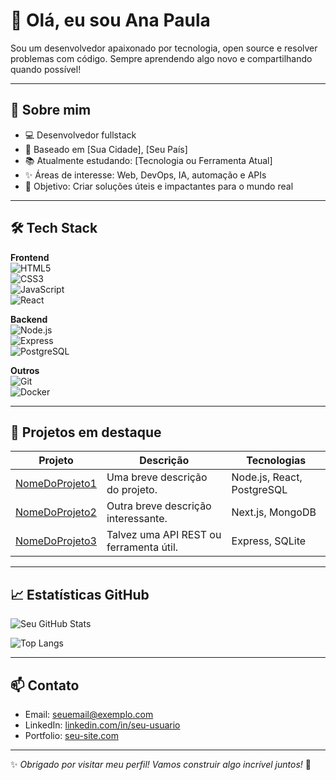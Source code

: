 # 👋 Olá, eu sou Ana Paula

Sou um desenvolvedor apaixonado por tecnologia, open source e resolver problemas com código. Sempre aprendendo algo novo e compartilhando quando possível!

---

## 🚀 Sobre mim

- 💻 Desenvolvedor fullstack
- 📍 Baseado em [Sua Cidade], [Seu País]
- 📚 Atualmente estudando: [Tecnologia ou Ferramenta Atual]
- ✨ Áreas de interesse: Web, DevOps, IA, automação e APIs
- 🎯 Objetivo: Criar soluções úteis e impactantes para o mundo real

---

## 🛠️ Tech Stack

**Frontend**  
![HTML5](https://img.shields.io/badge/-HTML5-E34F26?logo=html5&logoColor=white&style=flat)  
![CSS3](https://img.shields.io/badge/-CSS3-1572B6?logo=css3&logoColor=white&style=flat)  
![JavaScript](https://img.shields.io/badge/-JavaScript-F7DF1E?logo=javascript&logoColor=black&style=flat)  
![React](https://img.shields.io/badge/-React-61DAFB?logo=react&logoColor=black&style=flat)

**Backend**  
![Node.js](https://img.shields.io/badge/-Node.js-339933?logo=nodedotjs&logoColor=white&style=flat)  
![Express](https://img.shields.io/badge/-Express.js-000000?logo=express&logoColor=white&style=flat)  
![PostgreSQL](https://img.shields.io/badge/-PostgreSQL-336791?logo=postgresql&logoColor=white&style=flat)

**Outros**  
![Git](https://img.shields.io/badge/-Git-F05032?logo=git&logoColor=white&style=flat)  
![Docker](https://img.shields.io/badge/-Docker-2496ED?logo=docker&logoColor=white&style=flat)

---

## 📂 Projetos em destaque

| Projeto | Descrição | Tecnologias |
|--------|-----------|-------------|
| [NomeDoProjeto1](#) | Uma breve descrição do projeto. | Node.js, React, PostgreSQL |
| [NomeDoProjeto2](#) | Outra breve descrição interessante. | Next.js, MongoDB |
| [NomeDoProjeto3](#) | Talvez uma API REST ou ferramenta útil. | Express, SQLite |

---

## 📈 Estatísticas GitHub

![Seu GitHub Stats](https://github-readme-stats.vercel.app/api?username=seu-usuario&show_icons=true&theme=radical)

![Top Langs](https://github-readme-stats.vercel.app/api/top-langs/?username=seu-usuario&layout=compact&theme=radical)

---

## 📫 Contato

- Email: [seuemail@exemplo.com](mailto:seuemail@exemplo.com)  
- LinkedIn: [linkedin.com/in/seu-usuario](https://linkedin.com/in/seu-usuario)  
- Portfolio: [seu-site.com](https://seu-site.com)

---

✨ _Obrigado por visitar meu perfil! Vamos construir algo incrível juntos!_ 🚀

